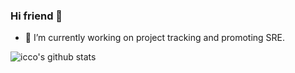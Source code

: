 ### Hi friend 👋

- 🔭 I’m currently working on project tracking and promoting SRE.

![icco's github stats](https://github-readme-stats.vercel.app/api?username=icco&show_icons=true&title_color=fff&icon_color=79ff97&text_color=9f9f9f&bg_color=151515)
